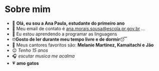 # Sobre mim

- 👋 **Olá, eu sou a Ana Paula, estudante do primeiro ano**
- 👀 Meu email de contato é ana.morais.sousa@escola.pr.gov.br ...
- 🌱 Eu estou aprendendo a programar as linguagens
- 🤓**Gosto de ler durante meu tempo livre e de dormir**:sleeping:
- 💌 Meus cantores favoritos são: **Melanie Martinez, Kamaitachi e Jão**
- :wink: *Tenho 15 anos*
- 🎧 *escutar musica me acalma*
- 💗 **amo gatos**

<!---
anaamaojao/anaamaojao is a ✨ special ✨ repository because its `README.md` (this file) appears on your GitHub profile.
You can click the Preview link to take a look at your changes.
--->
